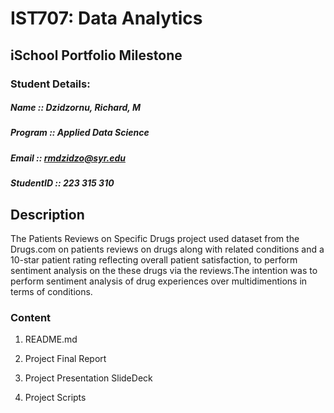 # IST707: Data Analytics

##	iSchool Portfolio Milestone
### Student Details:  
##### Name :: Dzidzornu, Richard, M  
##### Program :: Applied Data Science  
##### Email :: rmdzidzo@syr.edu  
##### StudentID :: 223 315 310  
##
##       Description 
The Patients Reviews on Specific Drugs project used dataset from the Drugs.com on patients reviews on drugs along with related conditions and a 10-star patient rating reflecting overall patient satisfaction, to perform sentiment analysis on the these drugs via the reviews.The intention was to perform sentiment analysis of drug experiences over multidimentions in terms of conditions. 

### Content

1. README.md

2. Project Final Report

3. Project Presentation SlideDeck

4. Project Scripts


